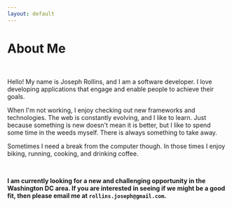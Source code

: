 ```yaml
---
layout: default
---
```


# About Me

<br/>

Hello! My name is Joseph Rollins, and I am a software developer.
I love developing applications that engage and enable people to achieve their goals.

When I'm not working, I enjoy checking out new frameworks and technologies. The
web is constantly evolving, and I like to learn. Just because something is new
doesn't mean it is better, but I like to spend some time in the weeds myself. There
is always something to take away.

Sometimes I need a break from the computer though. In those times I enjoy biking,
running, cooking, and drinking coffee.

<br/>

**I am currently looking for a new and challenging opportunity in the Washington DC
area. If you are interested in seeing if we might be a good fit, then please email
me at `rollins.joseph@gmail.com`.**